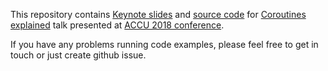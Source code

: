 This repository contains 
[Keynote slides](https://github.com/dkandalov/coroutines-explained/blob/master/slides.key) 
and [source code](https://github.com/dkandalov/coroutines-explained/tree/master/src)
for [Coroutines explained](https://conference.accu.org/2018/sessions.html#XCoroutinesexplained)
talk presented at [ACCU 2018 conference](https://conference.accu.org/2018/schedule.html).

If you have any problems running code examples, please feel free to get in touch or just create github issue. 